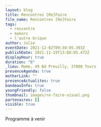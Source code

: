 ```yaml
---
layout: blog
title: Rencontres [Re]Faire
file_name: Rencontres [Re]Faire
tags:
  - rencontre
  - makers
  - l'autre brique
author: Julie
eventDate: 2021-12-02T09:30:05.393Z
publishDate: 2021-11-19T13:08:05.472Z
displayHour: true
duration: "8"
_lieu: Mame, 49 Bd Preuilly, 37000 Tours
presenceAgenda: true
motherLink: ""
presenceActualites: true
bandeauInfo: true
youngFriendly: false
thumbnail: images/re-faire-visuel.png
partenaires: []
visible: true
---
```

Programme à venir